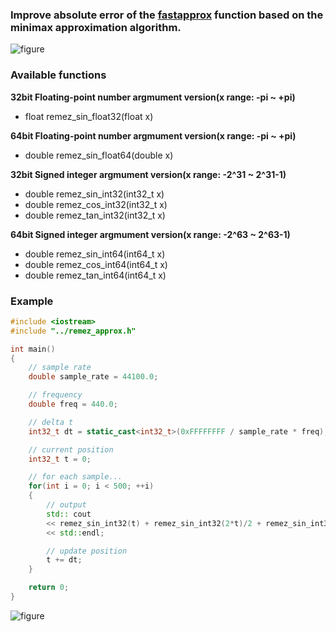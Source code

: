 ### Improve absolute error of the [fastapprox](https://code.google.com/p/fastapprox/) function based on the minimax approximation algorithm.

![figure](https://raw.githubusercontent.com/fukuroder/remez_approx/master/figure.png)

### Available functions

**32bit Floating-point number argmument version(x range: -pi ~ +pi)**
- float remez_sin_float32(float x)

**64bit Floating-point number argmument version(x range: -pi ~ +pi)**
- double remez_sin_float64(double x)

**32bit Signed integer argmument version(x range: -2^31 ~ 2^31-1)**
- double remez_sin_int32(int32_t x)
- double remez_cos_int32(int32_t x)
- double remez_tan_int32(int32_t x)

**64bit Signed integer argmument version(x range: -2^63 ~ 2^63-1)**
- double remez_sin_int64(int64_t x)
- double remez_cos_int64(int64_t x)
- double remez_tan_int64(int64_t x)

### Example

```cpp
#include <iostream>
#include "../remez_approx.h"

int main()
{
    // sample rate
    double sample_rate = 44100.0;

    // frequency
    double freq = 440.0;

    // delta t
    int32_t dt = static_cast<int32_t>(0xFFFFFFFF / sample_rate * freq);

    // current position
    int32_t t = 0;

    // for each sample...
    for(int i = 0; i < 500; ++i)
    {
        // output
        std:: cout
        << remez_sin_int32(t) + remez_sin_int32(2*t)/2 + remez_sin_int32(3*t)/3
        << std::endl;

        // update position
        t += dt;
    }

    return 0;
}
```

![figure](https://raw.githubusercontent.com/fukuroder/remez_approx/master/figure2.png)
